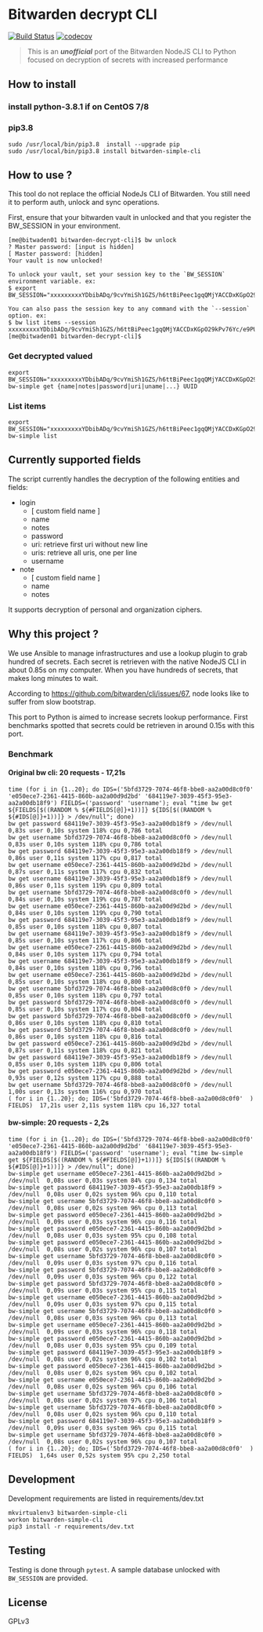 # Bitwarden decrypt CLI
[![Build Status](https://travis-ci.org/mickaelperrin/bitwarden-decrypt-cli.png?branch=master)](https://travis-ci.org/mickaelperrin/bitwarden-decrypt-cli)
[![codecov](https://codecov.io/gh/mickaelperrin/bitwarden-decrypt-cli/branch/master/graph/badge.svg)](https://codecov.io/gh/mickaelperrin/bitwarden-decrypt-cli)

> This is an _**unofficial**_ port of the Bitwarden NodeJS CLI to Python 
> focused on decryption of secrets with increased performance

## How to install

### install python-3.8.1 if on CentOS 7/8

### pip3.8
```
sudo /usr/local/bin/pip3.8  install --upgrade pip
sudo /usr/local/bin/pip3.8 install bitwarden-simple-cli
```

## How to use ?

This tool do not replace the official NodeJs CLI of Bitwarden. You still need it to perform auth, unlock and sync operations.

First, ensure that your bitwarden vault in unlocked and that you register the BW_SESSION in your environment.

```
[me@bitwaden01 bitwarden-decrypt-cli]$ bw unlock
? Master password: [input is hidden] 
[ Master password: [hidden]
Your vault is now unlocked!

To unlock your vault, set your session key to the `BW_SESSION` environment variable. ex:
$ export BW_SESSION="xxxxxxxxxYDbibADq/9cvYmiSh1GZS/h6ttBiPeec1gqQMjYACCDxKGpO29kPv76Yc/e9PUSvOhPQANDWRF3w=="

You can also pass the session key to any command with the `--session` option. ex:
$ bw list items --session xxxxxxxxxYDbibADq/9cvYmiSh1GZS/h6ttBiPeec1gqQMjYACCDxKGpO29kPv76Yc/e9PUSvOhPQANDWRF3w==
[me@bitwaden01 bitwarden-decrypt-cli]$ 

````
### Get decrypted valued
```
export BW_SESSION="xxxxxxxxxYDbibADq/9cvYmiSh1GZS/h6ttBiPeec1gqQMjYACCDxKGpO29kPv76Yc/e9PUSvOhPQANDWRF3w=="
bw-simple get {name|notes|password|uri|uname|...} UUID
```
### List items
```
export BW_SESSION="xxxxxxxxxYDbibADq/9cvYmiSh1GZS/h6ttBiPeec1gqQMjYACCDxKGpO29kPv76Yc/e9PUSvOhPQANDWRF3w=="
bw-simple list
```

## Currently supported fields

The script currently handles the decryption of the following entities and fields:

- login
    - [ custom field name ]
    - name
    - notes
    - password
    - uri: retrieve first uri without new line
    - uris: retrieve all uris, one per line
    - username
- note
    - [ custom field name ]
    - name
    - notes
    
It supports decryption of personal and organization ciphers.

## Why this project ?

We use Ansible to manage infrastructures and use a lookup plugin to grab hundred of secrets. Each secret is retrieven 
with the native NodeJS CLI in about 0.85s on my computer. When you have hundreds of secrets, that makes long minutes to wait.

According to https://github.com/bitwarden/cli/issues/67, node looks like to suffer from slow bootstrap.

This port to Python is aimed to increase secrets lookup performance. First benchmarks spotted that secrets could be 
retrieven in around 0.15s with this port.

### Benchmark

#### Original bw cli: 20 requests - 17,21s
```
time (for i in {1..20}; do IDS=('5bfd3729-7074-46f8-bbe8-aa2a00d8c0f0' 'e050ece7-2361-4415-860b-aa2a00d9d2bd' '684119e7-3039-45f3-95e3-aa2a00db18f9') FIELDS=('password' 'username'); eval "time bw get ${FIELDS[$((RANDOM % ${#FIELDS[@]}+1))]} ${IDS[$((RANDOM % ${#IDS[@]}+1))]} > /dev/null"; done)
bw get password 684119e7-3039-45f3-95e3-aa2a00db18f9 > /dev/null  0,83s user 0,10s system 118% cpu 0,786 total
bw get username 5bfd3729-7074-46f8-bbe8-aa2a00d8c0f0 > /dev/null  0,83s user 0,10s system 118% cpu 0,786 total
bw get password 684119e7-3039-45f3-95e3-aa2a00db18f9 > /dev/null  0,86s user 0,11s system 117% cpu 0,817 total
bw get username e050ece7-2361-4415-860b-aa2a00d9d2bd > /dev/null  0,87s user 0,11s system 117% cpu 0,832 total
bw get username 684119e7-3039-45f3-95e3-aa2a00db18f9 > /dev/null  0,86s user 0,11s system 119% cpu 0,809 total
bw get username 5bfd3729-7074-46f8-bbe8-aa2a00d8c0f0 > /dev/null  0,84s user 0,10s system 119% cpu 0,787 total
bw get username e050ece7-2361-4415-860b-aa2a00d9d2bd > /dev/null  0,84s user 0,10s system 119% cpu 0,790 total
bw get password 684119e7-3039-45f3-95e3-aa2a00db18f9 > /dev/null  0,85s user 0,10s system 118% cpu 0,807 total
bw get username 684119e7-3039-45f3-95e3-aa2a00db18f9 > /dev/null  0,85s user 0,10s system 117% cpu 0,806 total
bw get username e050ece7-2361-4415-860b-aa2a00d9d2bd > /dev/null  0,84s user 0,10s system 117% cpu 0,794 total
bw get username 684119e7-3039-45f3-95e3-aa2a00db18f9 > /dev/null  0,84s user 0,10s system 118% cpu 0,796 total
bw get username e050ece7-2361-4415-860b-aa2a00d9d2bd > /dev/null  0,85s user 0,10s system 118% cpu 0,800 total
bw get username 5bfd3729-7074-46f8-bbe8-aa2a00d8c0f0 > /dev/null  0,85s user 0,10s system 118% cpu 0,797 total
bw get password 5bfd3729-7074-46f8-bbe8-aa2a00d8c0f0 > /dev/null  0,85s user 0,10s system 117% cpu 0,804 total
bw get password 5bfd3729-7074-46f8-bbe8-aa2a00d8c0f0 > /dev/null  0,86s user 0,10s system 118% cpu 0,810 total
bw get password 5bfd3729-7074-46f8-bbe8-aa2a00d8c0f0 > /dev/null  0,86s user 0,10s system 118% cpu 0,816 total
bw get password e050ece7-2361-4415-860b-aa2a00d9d2bd > /dev/null  0,87s user 0,11s system 118% cpu 0,821 total
bw get password 684119e7-3039-45f3-95e3-aa2a00db18f9 > /dev/null  0,85s user 0,10s system 118% cpu 0,806 total
bw get password e050ece7-2361-4415-860b-aa2a00d9d2bd > /dev/null  0,93s user 0,12s system 117% cpu 0,888 total
bw get username 5bfd3729-7074-46f8-bbe8-aa2a00d8c0f0 > /dev/null  1,00s user 0,13s system 116% cpu 0,970 total
( for i in {1..20}; do; IDS=('5bfd3729-7074-46f8-bbe8-aa2a00d8c0f0'  ) FIELDS)  17,21s user 2,11s system 118% cpu 16,327 total
```


#### bw-simple: 20 requests - 2,2s

```
time (for i in {1..20}; do IDS=('5bfd3729-7074-46f8-bbe8-aa2a00d8c0f0' 'e050ece7-2361-4415-860b-aa2a00d9d2bd' '684119e7-3039-45f3-95e3-aa2a00db18f9') FIELDS=('password' 'username'); eval "time bw-simple get ${FIELDS[$((RANDOM % ${#FIELDS[@]}+1))]} ${IDS[$((RANDOM % ${#IDS[@]}+1))]} > /dev/null"; done)
bw-simple get username e050ece7-2361-4415-860b-aa2a00d9d2bd > /dev/null  0,08s user 0,03s system 84% cpu 0,134 total
bw-simple get password 684119e7-3039-45f3-95e3-aa2a00db18f9 > /dev/null  0,08s user 0,02s system 96% cpu 0,110 total
bw-simple get username 5bfd3729-7074-46f8-bbe8-aa2a00d8c0f0 > /dev/null  0,08s user 0,02s system 96% cpu 0,113 total
bw-simple get password e050ece7-2361-4415-860b-aa2a00d9d2bd > /dev/null  0,09s user 0,03s system 96% cpu 0,116 total
bw-simple get password e050ece7-2361-4415-860b-aa2a00d9d2bd > /dev/null  0,08s user 0,03s system 95% cpu 0,108 total
bw-simple get password e050ece7-2361-4415-860b-aa2a00d9d2bd > /dev/null  0,08s user 0,02s system 96% cpu 0,107 total
bw-simple get username 5bfd3729-7074-46f8-bbe8-aa2a00d8c0f0 > /dev/null  0,09s user 0,03s system 97% cpu 0,116 total
bw-simple get password 5bfd3729-7074-46f8-bbe8-aa2a00d8c0f0 > /dev/null  0,09s user 0,03s system 96% cpu 0,122 total
bw-simple get password 5bfd3729-7074-46f8-bbe8-aa2a00d8c0f0 > /dev/null  0,09s user 0,03s system 95% cpu 0,115 total
bw-simple get username e050ece7-2361-4415-860b-aa2a00d9d2bd > /dev/null  0,09s user 0,03s system 97% cpu 0,115 total
bw-simple get username 5bfd3729-7074-46f8-bbe8-aa2a00d8c0f0 > /dev/null  0,08s user 0,03s system 96% cpu 0,113 total
bw-simple get username e050ece7-2361-4415-860b-aa2a00d9d2bd > /dev/null  0,09s user 0,03s system 96% cpu 0,118 total
bw-simple get password e050ece7-2361-4415-860b-aa2a00d9d2bd > /dev/null  0,08s user 0,03s system 95% cpu 0,109 total
bw-simple get password 684119e7-3039-45f3-95e3-aa2a00db18f9 > /dev/null  0,08s user 0,02s system 96% cpu 0,102 total
bw-simple get password e050ece7-2361-4415-860b-aa2a00d9d2bd > /dev/null  0,08s user 0,02s system 96% cpu 0,102 total
bw-simple get username e050ece7-2361-4415-860b-aa2a00d9d2bd > /dev/null  0,08s user 0,02s system 96% cpu 0,106 total
bw-simple get username 5bfd3729-7074-46f8-bbe8-aa2a00d8c0f0 > /dev/null  0,08s user 0,02s system 97% cpu 0,106 total
bw-simple get username 5bfd3729-7074-46f8-bbe8-aa2a00d8c0f0 > /dev/null  0,08s user 0,02s system 96% cpu 0,110 total
bw-simple get password 684119e7-3039-45f3-95e3-aa2a00db18f9 > /dev/null  0,09s user 0,03s system 96% cpu 0,115 total
bw-simple get username 5bfd3729-7074-46f8-bbe8-aa2a00d8c0f0 > /dev/null  0,08s user 0,02s system 96% cpu 0,107 total
( for i in {1..20}; do; IDS=('5bfd3729-7074-46f8-bbe8-aa2a00d8c0f0'  ) FIELDS)  1,64s user 0,52s system 95% cpu 2,250 total
```

## Development

Development requirements are listed in requirements/dev.txt

```
mkvirtualenv3 bitwarden-simple-cli
workon bitwarden-simple-cli
pip3 install -r requirements/dev.txt
```

## Testing

Testing is done through `pytest`. A sample database unlocked with `BW_SESSION` are provided.

## License

GPLv3
